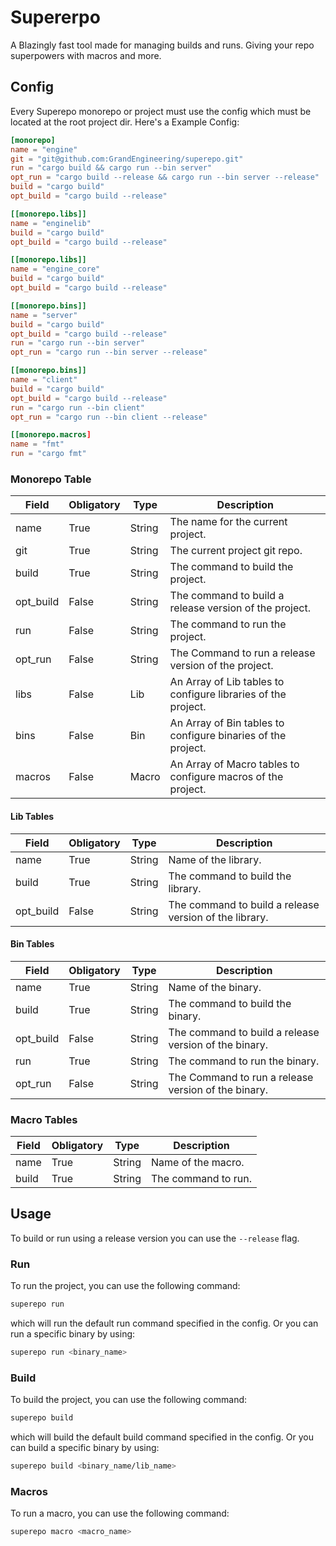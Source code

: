# Supererpo
A Blazingly fast tool made for managing builds and runs. Giving your repo superpowers with macros and more.

## Config
Every Superepo monorepo or project must use the config which must be located at the root project dir.
Here's a Example Config:
```toml
[monorepo]
name = "engine"
git = "git@github.com:GrandEngineering/superepo.git"
run = "cargo build && cargo run --bin server"
opt_run = "cargo build --release && cargo run --bin server --release"
build = "cargo build"
opt_build = "cargo build --release"

[[monorepo.libs]]
name = "enginelib"
build = "cargo build"
opt_build = "cargo build --release"

[[monorepo.libs]]
name = "engine_core"
build = "cargo build"
opt_build = "cargo build --release"

[[monorepo.bins]]
name = "server"
build = "cargo build"
opt_build = "cargo build --release"
run = "cargo run --bin server"
opt_run = "cargo run --bin server --release"

[[monorepo.bins]]
name = "client"
build = "cargo build"
opt_build = "cargo build --release"
run = "cargo run --bin client"
opt_run = "cargo run --bin client --release"

[[monorepo.macros]
name = "fmt"
run = "cargo fmt"
```
### Monorepo Table
| Field     | Obligatory | Type   | Description                                                   |
|-----------|------------|--------|---------------------------------------------------------------|
| name      | True       | String | The name for the current project.                             |
| git       | True       | String | The current project git repo.                                 |
| build     | True       | String | The command to build the project.                             |
| opt_build | False      | String | The command to build a release version of the project.        |
| run       | False      | String | The command to run the project.                               |
| opt_run   | False      | String | The Command to run a release version of the project.          |
| libs      | False      | Lib    | An Array of Lib tables to configure libraries of the project. |
| bins      | False      | Bin    | An Array of Bin tables to configure binaries of the project.  |
| macros    | False      | Macro  | An Array of Macro tables to configure macros of the project.  |
#### Lib Tables
| Field     | Obligatory | Type   | Description                                            |
|-----------|------------|--------|--------------------------------------------------------|
| name      | True       | String | Name of the library.                                   |
| build     | True       | String | The command to build the library.                      |
| opt_build | False      | String | The command to build a release version of the library. |
#### Bin Tables
| Field     | Obligatory | Type   | Description                                           |
|-----------|------------|--------|-------------------------------------------------------|
| name      | True       | String | Name of the binary.                                   |
| build     | True       | String | The command to build the binary.                      |
| opt_build | False      | String | The command to build a release version of the binary. |
| run       | True       | String | The command to run the binary.                        |
| opt_run   | False      | String | The Command to run a release version of the binary.   |
### Macro Tables
| Field     | Obligatory | Type   | Description                                            |
|-----------|------------|--------|--------------------------------------------------------|
| name      | True       | String | Name of the macro.                                   |
| build     | True       | String | The command to run.                                    |

## Usage
To build or run using a release version you can use the `--release` flag.
### Run
To run the project, you can use the following command:
```bash
superepo run
```
which will run the default run command specified in the config.
Or you can run a specific binary by using:
```bash
superepo run <binary_name>
```
### Build
To build the project, you can use the following command:
```bash
superepo build
```
which will build the default build command specified in the config.
Or you can build a specific binary by using:
```bash
superepo build <binary_name/lib_name>
```
### Macros
To run a macro, you can use the following command:
```bash
superepo macro <macro_name>
```
